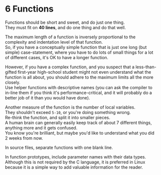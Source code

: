 # 6 Functions

Functions should be short and sweet, and do just one thing.  
They must fit on **40 lines**, and do one thing and do that well.

The maximum length of a function is inversely proportional to the complexity and indentation level of that function.  
So, if you have a conceptually simple function that is just one long (but simple) case-statement, where you have to do lots of small things for a lot of different cases, it's OK to have a longer function.

However, if you have a complex function, and you suspect that a less-than-gifted first-year high-school student might not even understand what the function is all about, you should adhere to the maximum limits all the more closely.  
Use helper functions with descriptive names (you can ask the compiler to in-line them if you think it's performance-critical, and it will probably do a better job of it than you would have done).

Another measure of the function is the number of local variables.  
They shouldn't exceed `5-10`, or you're doing something wrong.  
Re-think the function, and split it into smaller pieces.  
A human brain can generally easily keep track of about 7 different things, anything more and it gets confused.  
You know you're brilliant, but maybe you'd like to understand what you did 2 weeks from now.

In source files, separate functions with one blank line.  

In function prototypes, include parameter names with their data types.
Although this is not required by the C language, it is preferred in Linux because it is a simple way to add valuable information for the reader.